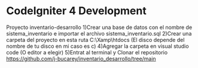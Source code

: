 # CodeIgniter 4 Development
Proyecto inventario-desarrollo
1)Crear una base de datos con el nombre de sistema_inventario e importar el archivo sistema_inventario.sql
2)Crear una carpeta del proyecto en esta ruta C:\Xamp\htdocs  (El disco depende del nombre de tu disco en mi caso es c)
4)Agregar la carpeta en visual studio code (O editor a elegir)
5)Entrat al terminal y Clonar el repositorio https://github.com/j-bucarey/inventario_desarrollo/tree/main

